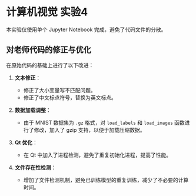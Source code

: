 # 计算机视觉 实验4

本实验仅使用单个 Jupyter Notebook 完成，避免了代码文件的分散。

## 对老师代码的修正与优化

在原始代码的基础上进行了以下改进：

1. **文本修正**：
   - 修正了大小变量写不匹配问题。
   - 修正了中文标点符号，替换为英文标点。

2. **数据加载调整**：
   - 由于 MNIST 数据集为 `.gz` 格式，对 `load_labels` 和 `load_images` 函数进行了修改，加入了 gzip 支持，以便于加载压缩数据。

3. **Qt 优化**：
   - 在 Qt 中加入了进程检测，避免了重复初始化进程，提高了性能。

4. **文件存在性检测**：
   - 增加了文件检测机制，避免已训练模型的重复训练，减少了不必要的计算时间。

